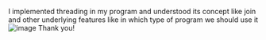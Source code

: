  I implemented threading in my program and understood its concept like join and other underlying features like in which type of program we should use it
 ![image](https://user-images.githubusercontent.com/111185281/200416259-2fa13cac-502d-4d6f-8fd5-c45152507f3d.png)
Thank you!
